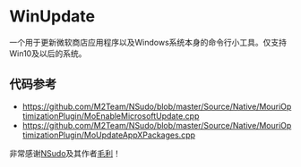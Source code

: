 # WinUpdate

一个用于更新微软商店应用程序以及Windows系统本身的命令行小工具。仅支持Win10及以后的系统。

## 代码参考

- <https://github.com/M2Team/NSudo/blob/master/Source/Native/MouriOptimizationPlugin/MoEnableMicrosoftUpdate.cpp>
- <https://github.com/M2Team/NSudo/blob/master/Source/Native/MouriOptimizationPlugin/MoUpdateAppXPackages.cpp>

非常感谢[NSudo](https://github.com/M2Team/NSudo)及其作者[毛利](https://github.com/MouriNaruto)！
